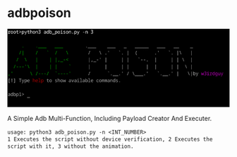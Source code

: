 # adbpoison  
![Descrição da imagem](https://raw.githubusercontent.com/w3irdguy/adbpoison/refs/heads/main/adbp.png)

A Simple Adb Multi-Function, Including Payload Creator And Executer.

```console
usage: python3 adb_poison.py -n <INT_NUMBER>
1 Executes the script without device verification, 2 Executes the script with it, 3 without the animation.
```



